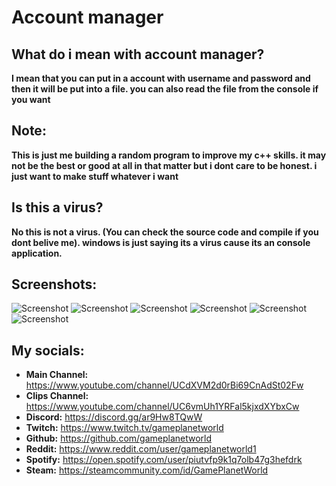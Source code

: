 # Account manager

## What do i mean with account manager?
**I mean that you can put in a account with username and password and then it will be put into a file. you can also read the file from the console if you want**

## Note:
**This is just me building a random program to improve my c++ skills. it may not be the best or good at all in that matter but i dont care to be honest. i just want to make stuff whatever i want**

## Is this a virus?
**No this is not a virus. (You can check the source code and compile if you dont belive me). windows is just saying its a virus cause its an console application.**

## Screenshots:
![Screenshot](https://cdn.discordapp.com/attachments/768802146598387772/904089494301605958/unknown.png)
![Screenshot](https://cdn.discordapp.com/attachments/768802146598387772/904089530909487164/unknown.png)
![Screenshot](https://cdn.discordapp.com/attachments/768802146598387772/904089591261331456/unknown.png)
![Screenshot](https://cdn.discordapp.com/attachments/768802146598387772/904089925782224906/unknown.png)
![Screenshot](https://cdn.discordapp.com/attachments/768802146598387772/904090063078588476/unknown.png)
![Screenshot](https://cdn.discordapp.com/attachments/768802146598387772/904092088801587240/unknown.png)

## My socials:
- **Main Channel:** https://www.youtube.com/channel/UCdXVM2d0rBi69CnAdSt02Fw
- **Clips Channel:** https://www.youtube.com/channel/UC6vmUh1YRFal5kjxdXYbxCw
- **Discord:** https://discord.gg/ar9Hw8TQwW
- **Twitch:** https://www.twitch.tv/gameplanetworld
- **Github:** https://github.com/gameplanetworld
- **Reddit:** https://www.reddit.com/user/gameplanetworld1
- **Spotify:** https://open.spotify.com/user/piutvfp9k1q7olb47g3hefdrk
- **Steam:** https://steamcommunity.com/id/GamePlanetWorld
